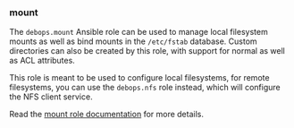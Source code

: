 ### mount

The `debops.mount` Ansible role can be used to manage local filesystem
mounts as well as bind mounts in the `/etc/fstab` database. Custom
directories can also be created by this role, with support for normal as
well as ACL attributes.

This role is meant to be used to configure local filesystems, for remote
filesystems, you can use the `debops.nfs` role instead, which will
configure the NFS client service.

Read the [mount role documentation](https://docs.debops.org/en/master/ansible/roles/mount/) for more details.
